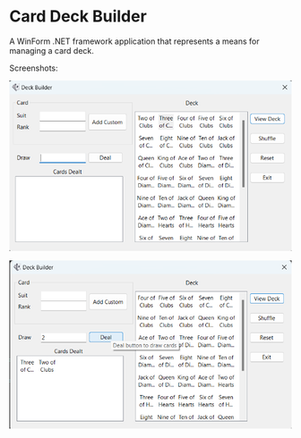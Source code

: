 # Card Deck Builder

A WinForm .NET framework application that represents a means for managing a card deck.

Screenshots:

![Screenshot1](CardDeckBuilderScreenshots\deck_builder_1.png)

![Screenshot2](CardDeckBuilderScreenshots\deck_builder_2.png)


